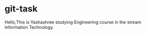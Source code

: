 # git-task
Hello,This is Yashashree studying Engineering course in the stream Information Technology.
